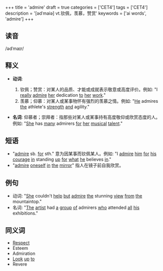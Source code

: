 +++
title = 'admire'
draft = true
categories = ['CET4']
tags = ['CET4']
description = '[ədˈmaiə] vt.钦佩，羡慕，赞赏'
keywords = ['ai words', 'admire']
+++

## 读音
/ədˈmaɪr/

## 释义
- **动词**:
  1. 钦佩；赞赏：对某人的品质、才能或成就表示敬意或高度评价。例如: "I [really](/zh/post/really/) [admire](/zh/post/admire/) [her](/zh/post/her/) dedication [to](/zh/post/to/) [her](/zh/post/her/) [work](/zh/post/work/)."
  2. 羡慕；仰慕：对某人或某事物怀有强烈的羡慕之情。例如: "[He](/zh/post/he/) admires [the](/zh/post/the/) athlete's [strength](/zh/post/strength/) [and](/zh/post/and/) agility."

- **名词**:
  仰慕者；崇拜者：指那些对某人或某事持有高度敬仰或欣赏态度的人。例如: "[She](/zh/post/she/) has [many](/zh/post/many/) admirers [for](/zh/post/for/) [her](/zh/post/her/) [musical](/zh/post/musical/) [talent](/zh/post/talent/)."

## 短语
- "[admire](/zh/post/admire/) sb. [for](/zh/post/for/) sth." 意为因某事而钦佩某人。例如: "I [admire](/zh/post/admire/) [him](/zh/post/him/) [for](/zh/post/for/) [his](/zh/post/his/) [courage](/zh/post/courage/) [in](/zh/post/in/) standing [up](/zh/post/up/) [for](/zh/post/for/) [what](/zh/post/what/) [he](/zh/post/he/) believes [in](/zh/post/in/)."
- "[admire](/zh/post/admire/) [oneself](/zh/post/oneself/) [in](/zh/post/in/) [the](/zh/post/the/) [mirror](/zh/post/mirror/)" 指人在镜子前自我欣赏。

## 例句
- 动词: "[She](/zh/post/she/) couldn't [help](/zh/post/help/) [but](/zh/post/but/) [admire](/zh/post/admire/) [the](/zh/post/the/) stunning [view](/zh/post/view/) [from](/zh/post/from/) [the](/zh/post/the/) mountaintop."
- 名词: "[The](/zh/post/the/) [artist](/zh/post/artist/) had [a](/zh/post/a/) [group](/zh/post/group/) [of](/zh/post/of/) admirers [who](/zh/post/who/) attended [all](/zh/post/all/) [his](/zh/post/his/) exhibitions."

## 同义词
- [Respect](/zh/post/respect/)
- Esteem
- Admiration
- [Look](/zh/post/look/) [up](/zh/post/up/) [to](/zh/post/to/)
- Revere
